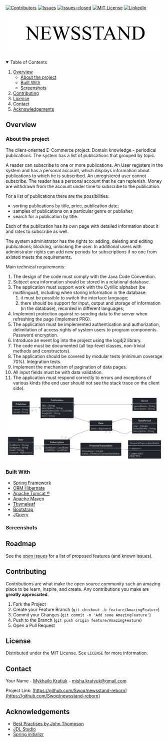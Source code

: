 [![Contributors][contributors-shield]][contributors-url]
[![Issues][issues-shield]][issues-url]
[![Issues-closed][issues-closed-shield]][issues-url]
[![MIT License][license-shield]][license-url]
[![LinkedIn][linkedin-shield]][linkedin-url]

![Product Name Screen Shot](readme-resources/logo.jpg)

<!-- TABLE OF CONTENTS -->
<details open="open">
  <summary>Table of Contents</summary>
  <ol>
    <li>
      <a href="#overview">Overview</a>
      <ul>
        <li><a href="#about-the-project">About the project</a></li>
        <li><a href="#built-with">Built With</a></li>
        <li><a href="#screenshots">Screenshots</a></li>
      </ul>
    </li>
    <li><a href="#contributing">Contributing</a></li>
    <li><a href="#license">License</a></li>
    <li><a href="#contact">Contact</a></li>
    <li><a href="#acknowledgements">Acknowledgements</a></li>
  </ol>
</details>



<!-- ABOUT THE PROJECT -->

## Overview

### About the project

The client-oriented E-Commerce project. Domain knowledge - periodical publications. The system has a list of
publications that grouped by topic.

A reader can subscribe to one or more publications. An User registers in the system and has a personal account, which
displays information about publications to which he is subscribed. An unregistered user cannot subscribe. The reader has
a personal account that he can replenish. Money are withdrawn from the account under time to subscribe to the
publication.

For a list of publications there are the possibilities:

- sorting publications by title, price, publication date;
- samples of publications on a particular genre or publisher;
- search for a publication by title.

Each of the publication has its own page with detailed information about it and rates to subscribe as well.

The system administrator has the rights to: adding, deleting and editing publications; blocking, unlocking the user. In
additional users with administrator rights can add new periods for subscriptions if no one from existed meets the
requirements.

Main technical requirements:

1. The design of the code must comply with the Java Code Convention.
2. Subject area information should be stored in a relational database.
3. The application must support work with the Cyrillic alphabet (be multilingual), including when storing information in
   the database:
   1. it must be possible to switch the interface language;
   2. there should be support for input, output and storage of information (in the database), recorded in different
      languages;
4. Implement protection against re-sending data to the server when refreshing the page (implement PRG).
5. The application must be implemented authentication and authorization, delimitation of access rights of system users
   to program components. Password encryption.
6. Introduce an event log into the project using the log4j2 library.
7. The code must be documented (all top-level classes, non-trivial methods and constructors).
8. The application should be covered by modular tests (minimum coverage 70%). Integration tests.
9. Implement the mechanism of pagination of data pages.
10. All input fields must be with data validation.
11. The application must respond correctly to errors and exceptions of various kinds (the end user should not see the
    stack trace on the client side).

![Product Name Screen Shot](readme-resources/erd.png)

### Built With

* [Spring Framework](https://spring.io/)
* [ORM Hibernate](https://hibernate.org/)
* [Apache Tomcat ®](http://tomcat.apache.org/)
* [Apache Maven](https://maven.apache.org/)
* [Thymeleaf](https://www.thymeleaf.org/)
* [Bootstrap](https://getbootstrap.com)
* [JQuery](https://jquery.com)

### Screenshots

<!-- ROADMAP -->

## Roadmap

See the [open issues](https://github.com/Swoq/newsstand-reborn/issues) for a list of proposed features (and known
issues).

<!-- CONTRIBUTING -->

## Contributing

Contributions are what make the open source community such an amazing place to be learn, inspire, and create. Any
contributions you make are **greatly appreciated**.

1. Fork the Project
2. Create your Feature Branch (`git checkout -b feature/AmazingFeature`)
3. Commit your Changes (`git commit -m 'Add some AmazingFeature'`)
4. Push to the Branch (`git push origin feature/AmazingFeature`)
5. Open a Pull Request

<!-- LICENSE -->

## License

Distributed under the MIT License. See `LICENSE` for more information.



<!-- CONTACT -->

## Contact

Your Name - [Mykhailo Kratiuk](https://linkedin.com/in/othneildrew) - misha.kratyuk@gmail.com

Project Link: [https://github.com/Swoq/newsstand-reborn](https://github.com/Swoq/newsstand-reborn)



<!-- ACKNOWLEDGEMENTS -->

## Acknowledgements

* [Best Practises by John Thompson](https://www.udemy.com/user/john-thompson-2/)
* [JDL Studio](https://start.jhipster.tech/jdl-studio/)
* [Spring initializr](https://start.spring.io/)

<!-- MARKDOWN LINKS & IMAGES -->
<!-- https://www.markdownguide.org/basic-syntax/#reference-style-links -->

[contributors-shield]: https://img.shields.io/github/contributors/Swoq/newsstand-reborn?style=for-the-badge

[contributors-url]: https://github.com/Swoq/newsstand-reborn/graphs/contributors

[issues-shield]: https://img.shields.io/github/issues/Swoq/newsstand-reborn?style=for-the-badge

[issues-url]: https://github.com/Swoq/newsstand-reborn/issues

[issues-closed-shield]: https://img.shields.io/github/issues-closed/Swoq/newsstand-reborn?style=for-the-badge

[license-shield]: https://img.shields.io/github/license/Swoq/newsstand-reborn?style=for-the-badge

[license-url]: https://github.com/othneildrew/Best-README-Template/blob/master/LICENSE.txt

[linkedin-shield]: https://img.shields.io/badge/-LinkedIn-black.svg?style=for-the-badge&logo=linkedin&colorB=555

[linkedin-url]: https://www.linkedin.com/in/mykhaylo-kratyuk-9864211a7/

[product-screenshot]: images/screenshot.png
